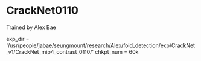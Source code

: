 # CrackNet0110

Trained by Alex Bae

exp_dir = '/usr/people/jabae/seungmount/research/Alex/fold_detection/exp/CrackNet_v1/CrackNet_mip4_contrast_0110/'
chkpt_num = 60k